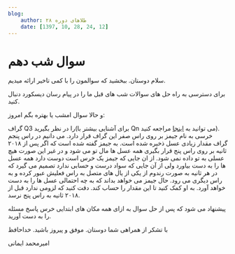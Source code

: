```yaml
---
blog:
    author: طلاهای دوره ۲۸
    date: [1397, 10, 28, 24, 12]
---
```

# سوال شب دهم

<div class="cnt">
<p>سلام دوستان. ببخشید که سوالمون را با کمی تاخیر ارائه میدیم.</p>
<p>برای دسترسی به راه حل های سوالات شب های قبل ما را در پیام رسان دیسکورد دنبال کنید.</p>
<p>و حالا سوال امشب‌ یا بهتره بگم امروز:</p>
<p>گراف Q3 را در نظر بگیرید(برای آشنایی بیشتر با Qn می توانید به <a href="https://fa.wikipedia.org/wiki/%DA%AF%D8%B1%D8%A7%D9%81_k-%D9%85%DA%A9%D8%B9%D8%A8" target="_blank">اینجا</a> مراجعه کنید). خرسی به نام جیمز بر روی راس صفر این گراف قرار دارد. می دانیم در راس پنجم گراف مقدار زیادی عسل ذخیره شده است. به جیمز گفته شده است که اگر پس از ۲۰۱۸ ثانیه بر روی راس پنج قرار بگیری همه عسل ها مال تو می شود و در غیر این صورت هیچ عسلی به تو داده نمی شود. از ان جایی که جیمز یک خرس است دوست دارد همه عسل ها را به دست بیاورد ولی از آن جایی که سواد درست و حسابی ندارد تصمیم می گیرد که در هر ثانیه به صورت رندوم از یکی از یال های متصل به راس فعلیش عبور کرده و به راس دیگری می رود. حال جیمز می خواهد بداند که به چه احتمالی عسل ها را به دست خواهد آورد. به او کمک کنید تا این مقدار را حساب کند. دقت کنید که لزومی ندارد قبل از ۲۰۱۸ ثانیه به راس پنج نرسد.</p>
<p>پیشنهاد می شود که پس از حل سوال به ازای همه مکان های ابتدایی خرس پاسخ مسئله را به دست آورید.</p>

<p>با تشکر از همراهی شما دوستان. موفق و پیروز باشید. خداحافظ</p>

<p>امیرمحمد ایمانی</p>
</div>
